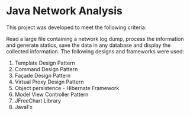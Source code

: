# Java Network Analysis

This project was developed to meet the following criteria:

Read a large file containing a network log dump, process the information and  generate statics, save the data in any database and display the collected information. The following designs and frameworks were used:

1. Template Design Pattern				
2. Command	Design Pattern							
3. Façade Design Pattern
4. Virtual Proxy Design Pattern
5. Object persistence - Hibernate Framework
6. Model View Controller Pattern
7. JFreeChart Library
8. JavaFx
